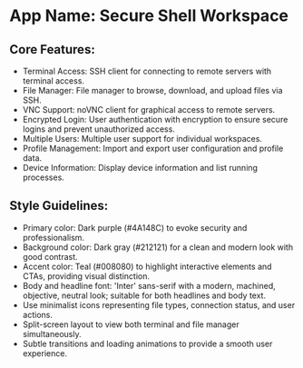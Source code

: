 # **App Name**: Secure Shell Workspace

## Core Features:

- Terminal Access: SSH client for connecting to remote servers with terminal access.
- File Manager: File manager to browse, download, and upload files via SSH.
- VNC Support: noVNC client for graphical access to remote servers.
- Encrypted Login: User authentication with encryption to ensure secure logins and prevent unauthorized access.
- Multiple Users: Multiple user support for individual workspaces.
- Profile Management: Import and export user configuration and profile data.
- Device Information: Display device information and list running processes.

## Style Guidelines:

- Primary color: Dark purple (#4A148C) to evoke security and professionalism.
- Background color: Dark gray (#212121) for a clean and modern look with good contrast.
- Accent color: Teal (#008080) to highlight interactive elements and CTAs, providing visual distinction.
- Body and headline font: 'Inter' sans-serif with a modern, machined, objective, neutral look; suitable for both headlines and body text.
- Use minimalist icons representing file types, connection status, and user actions.
- Split-screen layout to view both terminal and file manager simultaneously.
- Subtle transitions and loading animations to provide a smooth user experience.